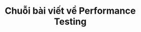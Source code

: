 ---
title: Chuỗi bài viết về Performance Testing
description: Chuồi các bài viết về Performance Testing cho hệ thống
---